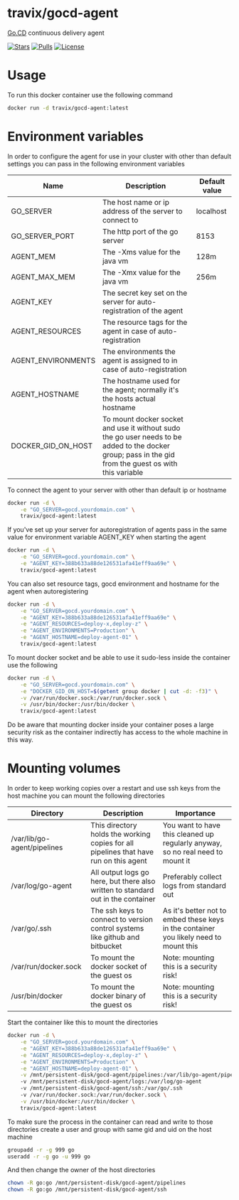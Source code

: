 # travix/gocd-agent

[Go.CD](https://www.go.cd/) continuous delivery agent

[![Stars](https://img.shields.io/docker/stars/travix/gocd-agent.svg)](https://hub.docker.com/r/travix/gocd-agent/)
[![Pulls](https://img.shields.io/docker/pulls/travix/gocd-agent.svg)](https://hub.docker.com/r/travix/gocd-agent/)
[![License](https://img.shields.io/github/license/Travix-International/docker-gocd-agent.svg)](https://github.com/Travix-International/docker-gocd-agent/blob/master/LICENSE)

# Usage

To run this docker container use the following command

```sh
docker run -d travix/gocd-agent:latest
```

# Environment variables

In order to configure the agent for use in your cluster with other than default settings you can pass in the following environment variables

| Name               | Description                                                                                                                                            | Default value |
| ------------------ | ------------------------------------------------------------------------------------------------------------------------------------------------------ | ------------- |
| GO_SERVER          | The host name or ip address of the server to connect to                                                                                                | localhost     |
| GO_SERVER_PORT     | The http port of the go server                                                                                                                         | 8153          |
| AGENT_MEM          | The -Xms value for the java vm                                                                                                                         | 128m          |
| AGENT_MAX_MEM      | The -Xmx value for the java vm                                                                                                                         | 256m          |
| AGENT_KEY          | The secret key set on the server for auto-registration of the agent                                                                                    |               |
| AGENT_RESOURCES    | The resource tags for the agent in case of auto-registration                                                                                           |               |
| AGENT_ENVIRONMENTS | The environments the agent is assigned to in case of auto-registration                                                                                 |               |
| AGENT_HOSTNAME     | The hostname used for the agent; normally it's the hosts actual hostname                                                                               |               |
| DOCKER_GID_ON_HOST | To mount docker socket and use it without sudo the go user needs to be added to the docker group; pass in the gid from the guest os with this variable |               |

To connect the agent to your server with other than default ip or hostname

```sh
docker run -d \
    -e "GO_SERVER=gocd.yourdomain.com" \
    travix/gocd-agent:latest
```

If you've set up your server for autoregistration of agents pass in the same value for environment variable AGENT_KEY when starting the agent

```sh
docker run -d \
    -e "GO_SERVER=gocd.yourdomain.com" \
    -e "AGENT_KEY=388b633a88de126531afa41eff9aa69e" \
    travix/gocd-agent:latest
```

You can also set resource tags, gocd environment and hostname for the agent when autoregistering

```sh
docker run -d \
    -e "GO_SERVER=gocd.yourdomain.com" \
    -e "AGENT_KEY=388b633a88de126531afa41eff9aa69e" \
    -e "AGENT_RESOURCES=deploy-x,deploy-z" \
    -e "AGENT_ENVIRONMENTS=Production" \
    -e "AGENT_HOSTNAME=deploy-agent-01" \
    travix/gocd-agent:latest
```

To mount docker socket and be able to use it sudo-less inside the container use the following

```sh
docker run -d \
    -e "GO_SERVER=gocd.yourdomain.com" \
    -e "DOCKER_GID_ON_HOST=$(getent group docker | cut -d: -f3)" \
    -v /var/run/docker.sock:/var/run/docker.sock \
    -v /usr/bin/docker:/usr/bin/docker \
    travix/gocd-agent:latest
```
Do be aware that mounting docker inside your container poses a large security risk as the container indirectly has access to the whole machine in this way.

# Mounting volumes

In order to keep working copies over a restart and use ssh keys from the host machine you can mount the following directories

| Directory                   | Description                                                                           | Importance                                                                            |
| --------------------------- | ------------------------------------------------------------------------------------- | ------------------------------------------------------------------------------------- |
| /var/lib/go-agent/pipelines | This directory holds the working copies for all pipelines that have run on this agent | You want to have this cleaned up regularly anyway, so no real need to mount it        |
| /var/log/go-agent           | All output logs go here, but there also written to standard out in the container      | Preferably collect logs from standard out                                             |
| /var/go/.ssh                | The ssh keys to connect to version control systems like github and bitbucket          | As it's better not to embed these keys in the container you likely need to mount this |
| /var/run/docker.sock        | To mount the docker socket of the guest os                                            | Note: mounting this is a security risk!                                               |
| /usr/bin/docker             | To mount the docker binary of the guest os                                            | Note: mounting this is a security risk!                                               |

Start the container like this to mount the directories

```sh
docker run -d \
    -e "GO_SERVER=gocd.yourdomain.com" \
    -e "AGENT_KEY=388b633a88de126531afa41eff9aa69e" \
    -e "AGENT_RESOURCES=deploy-x,deploy-z" \
    -e "AGENT_ENVIRONMENTS=Production" \
    -e "AGENT_HOSTNAME=deploy-agent-01" \
    -v /mnt/persistent-disk/gocd-agent/pipelines:/var/lib/go-agent/pipelines
    -v /mnt/persistent-disk/gocd-agent/logs:/var/log/go-agent
    -v /mnt/persistent-disk/gocd-agent/ssh:/var/go/.ssh
    -v /var/run/docker.sock:/var/run/docker.sock \
    -v /usr/bin/docker:/usr/bin/docker \
    travix/gocd-agent:latest
```

To make sure the process in the container can read and write to those directories create a user and group with same gid and uid on the host machine

```sh
groupadd -r -g 999 go
useradd -r -g go -u 999 go
```

And then change the owner of the host directories

```sh
chown -R go:go /mnt/persistent-disk/gocd-agent/pipelines
chown -R go:go /mnt/persistent-disk/gocd-agent/ssh
```